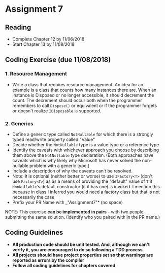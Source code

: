 # Assignment 7

## Reading

* Complete Chapter 12 by 11/06/2018
* Start Chapter 13 by 11/08/2018

## Coding Exercise (due 11/08/2018)

### 1. Resource Management

* Write a class that requires resource management.  An idea for an example is a class that counts how many instances there are.  When an instance is Disposed or no longer accessible, it should decrement the count.  The decrement should occur both when the programmer remembers to call `Dispose()` or equivalent or if the programmer forgets or doesn't realize `IDisposable` is supported.

### 2. Generics

* Define a generic type called `NotNullable` for which there is a strongly typed read/write property called "Value"
* Decide whether the `NotNullable` type is a value type or a reference type
* Identify the caveats with whichever approach you choose by describing them above the `NotNullable` type declaration. (Both approaches have caveats which is why likely why Microsoft has never solved the non-nullable problem with a generic type.)
* Include a description of why the caveats can't be resolved.
* Note: It is optional (neither better or worse) to use `IFactory<T>` (don't use `Factory<T>`) as as a means of providing the "default" value of `T` if `NonNullable`'s default constructor (if it has one) is invoked. I mention this because in class I inferred you would need a factory class but that is not necessarily the case.
* Prefix your PR Name with _"Assignment7"* (no space)

NOTE: This exercise __can be implemented in pairs__ - with two people submitting the same solution.  (Identify who you paired with in the PR name.)

## Coding Guidelines

* **All production code should be unit tested.  And, although we can't verify it, you are encouraged to do so following a TDD process.**
* **All projects should have project properties set so that warnings are reported as errors by the compiler**
* **Follow all coding guidelines for chapters covered**
